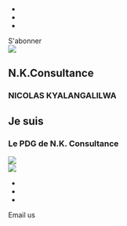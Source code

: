 <!DOCTYPE html>
<html lang="en">
    <head>
      <meta charset="UTF-8">
      <meta name="viewport" content="width=device-width, initial-scale=1.0">
      <link rel="stylesheet" href="styles.css">
      <title>Portofolio</title>
    </head>
    <body>
      <div id="portofolio">
        <section id="nav">
          <ul class="nav-bar">
            <li nav-link><a href="#Company Profile"></a></li>
            <li nav-link><a href="#Nos services"></a></li>
            <li nav-link><a href="#Event"></a></li>
          </ul>
          <btn>S'abonner</btn>
            <div class="img-logo"><img src="https://scontent.fgom1-1.fna.fbcdn.net/v/t39.30808-6/342851328_541952397866962_9220507079225932073_n.jpg?_nc_cat=110&ccb=1-7&_nc_sid=5f2048&_nc_eui2=AeHm8vNMpCxANbMNUrPPk0sdIyqV_LSHvhAjKpX8tIe-EJcVT_1QIE_NT-oyA3CoymNQ0oU_LFeN2KCTGw87NEHN&_nc_ohc=-X-vD61k3uAQ7kNvgEvyAx0&_nc_zt=23&_nc_ht=scontent.fgom1-1.fna&oh=00_AfDt8euD0AhMG1m52afJxGa88RjMr3Y5x5eoRqKP6KRDOQ&oe=66407D18"><h1>N.K.<span>Consultance</span></h1></div>
      </secction>
      <section id="content">
        <h1>NICOLAS <span>KYALANGALILWA</span></h1>
        <h2>Je suis</h2>
        <h3>Le PDG de N.K. <span>Consultance</span></h3>
      </secction>
      <section id="nos-services">
        <div class="design-nos-services"><img class="design" src="https://scontent.fgom1-1.fna.fbcdn.net/v/t39.30808-6/434090423_397502579588383_2392750959452748286_n.jpg?_nc_cat=107&ccb=1-7&_nc_sid=5f2048&_nc_eui2=AeGNPE1NTlYGLsyJscsZIydMrdQg8ie_Ld2t1CDyJ78t3Yr1V7P-kn1b5Ux4P--RZNMR3luxfdB3mgQP7ONPthKw&_nc_ohc=sl-uybzBPhMQ7kNvgEgOOlk&_nc_zt=23&_nc_ht=scontent.fgom1-1.fna&oh=00_AfDJi5UDBa2RDgTc1fUyEVU8DCsBOl4S_Ojd4xvMO7_ssA&oe=6640712F"></div>
      </secction>
      </div>
    </body>
    <footer> 
      <div class="contact-us">
          <div class="CLI-logo"><img src="https://scontent.fgom1-1.fna.fbcdn.net/v/t39.30808-6/403728718_358603303205959_5172164195139355995_n.jpg?_nc_cat=107&ccb=1-7&_nc_sid=5f2048&_nc_eui2=AeFYluDNSSfeoKuk9EG5NEbSfYuC6TgRx699i4LpOBHHr9KH0mFgjEV6GKDD9wYE-1c7KUDzCNQtrYEashRp_LP0&_nc_ohc=e7UBH0mw8rsQ7kNvgHDu2aB&_nc_zt=23&_nc_ht=scontent.fgom1-1.fna&oh=00_AfAyiGxnNda8yQDQJye6NmKZdGIjZRdplzgcxrnP4ZMFuQ&oe=664048F9"></div>
        <ul class="nav-bar">
            <li nav-link><a href="#contact"></a></li>
            <li nav-link><a href="#social"></a></li>
            <li nav-link><a href="#About us"></a></li>
          </ul> 
      </div>
          <btn>Email us</btn>
    </footer>
    
</html>
